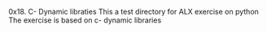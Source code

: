 0x18. C- Dynamic libraties 
This a test directory for ALX exercise on python
The exercise is based on c- dynamic libraries
